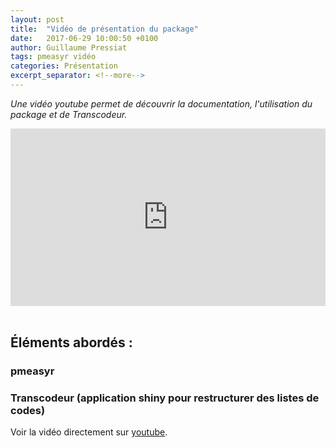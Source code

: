 ```yaml
---
layout: post
title:  "Vidéo de présentation du package"
date:   2017-06-29 10:00:50 +0100
author: Guillaume Pressiat
tags: pmeasyr vidéo
categories: Présentation
excerpt_separator: <!--more-->
---
```


<style media="screen" type="text/css">
.container {
    position: relative;
    width: 100%;
    height: 0;
    padding-bottom: 56.25%;
}
.video {
    position: absolute;
    top: 0;
    left: 0;
    width: 100%;
    height: 100%;
}

</style>


*Une vidéo youtube permet de découvrir la documentation, l'utilisation du package et de Transcodeur.*

<!--more-->
<!--style="border: none; width: 800; height: 600" -->
<div class="container">
<div id="video_youtube" align="center">
          <iframe id="pmeasyr-intro" src="https://www.youtube.com/embed/dRiQOZpIsmk?vq=hd720" class="video" allowfullscreen frameborder="0" > </iframe>
</div>
</div>


<br>

## Éléments abordés :

### pmeasyr

### Transcodeur (application shiny pour restructurer des listes de codes)

Voir la vidéo directement sur [youtube](https://www.youtube.com/watch?v=dRiQOZpIsmk&vq=hd720).



